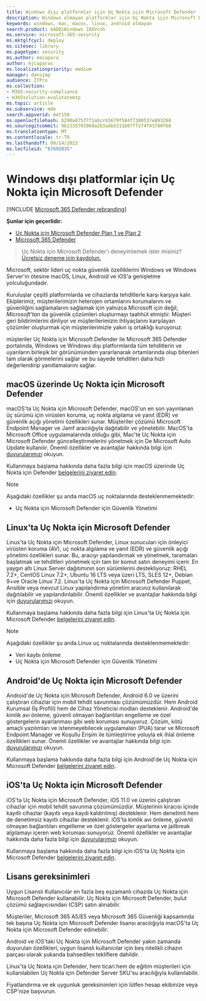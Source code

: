 ```yaml
---
title: Windows dışı platformlar için Uç Nokta için Microsoft Defender
description: Windows olmayan platformlar için Uç Nokta için Microsoft Defender özellikleri hakkında bilgi edinin
keywords: windows, mac, macos, linux, android olmayan
search.product: eADQiWindows 10XVcnh
ms.service: microsoft-365-security
ms.mktglfcycl: deploy
ms.sitesec: library
ms.pagetype: security
ms.author: macapara
author: mjcaparas
ms.localizationpriority: medium
manager: dansimp
audience: ITPro
ms.collection:
- M365-security-compliance
- m365solution-evalutatemtp
ms.topic: article
ms.subservice: mde
search.appverid: met150
ms.openlocfilehash: b290a875f7f1abcc65679f584f7380537e893268
ms.sourcegitcommit: 9b133379196da2b3a4bb311b07ff274f43780f68
ms.translationtype: MT
ms.contentlocale: tr-TR
ms.lasthandoff: 09/14/2022
ms.locfileid: "67692035"
---
```

# <a name="microsoft-defender-for-endpoint-for-non-windows-platforms"></a>Windows dışı platformlar için Uç Nokta için Microsoft Defender

[!INCLUDE [Microsoft 365 Defender rebranding](../../includes/microsoft-defender.md)]

**Şunlar için geçerlidir:**
- [Uç Nokta için Microsoft Defender Plan 1 ve Plan 2](https://go.microsoft.com/fwlink/p/?linkid=2154037)
- [Microsoft 365 Defender](https://go.microsoft.com/fwlink/?linkid=2118804)

> Uç Nokta için Microsoft Defender'ı deneyimlemek ister misiniz? [Ücretsiz deneme için kaydolun.](https://signup.microsoft.com/create-account/signup?products=7f379fee-c4f9-4278-b0a1-e4c8c2fcdf7e&ru=https://aka.ms/MDEp2OpenTrial?ocid=docs-wdatp-exposedapis-abovefoldlink)

Microsoft, sektör lideri uç nokta güvenlik özelliklerini Windows ve Windows Server'ın ötesine macOS, Linux, Android ve iOS'a genişletme yolculuğundadır.

Kuruluşlar çeşitli platformlarda ve cihazlarda tehditlerle karşı karşıya kalır. Ekiplerimiz, müşterilerimizin heterojen ortamlarını korumalarını ve güvenliğini sağlamalarını sağlamak için yalnızca Microsoft *için* değil, *Microsoft'tan* da güvenlik çözümleri oluşturmayı taahhüt etmiştir. Müşteri geri bildirimlerini dinliyor ve müşterilerimizin ihtiyaçlarını karşılayan çözümler oluşturmak için müşterilerimizle yakın iş ortaklığı kuruyoruz.

müşteriler Uç Nokta için Microsoft Defender ile Microsoft 365 Defender portalında, Windows ve Windows dışı platformlarda tüm tehditlerin ve uyarıların birleşik bir görünümünden yararlanarak ortamlarında olup bitenleri tam olarak görmelerini sağlar ve bu sayede tehditleri daha hızlı değerlendirip yanıtlamalarını sağlar.

## <a name="microsoft-defender-for-endpoint-on-macos"></a>macOS üzerinde Uç Nokta için Microsoft Defender

macOS'ta Uç Nokta için Microsoft Defender, macOS'un en son yayınlanan üç sürümü için virüsten koruma, uç nokta algılama ve yanıt (EDR) ve güvenlik açığı yönetimi özellikleri sunar. Müşteriler çözümü Microsoft Endpoint Manager ve Jamf aracılığıyla dağıtabilir ve yönetebilir. MacOS'ta Microsoft Office uygulamalarında olduğu gibi, Mac'te Uç Nokta için Microsoft Defender güncelleştirmelerini yönetmek için De Microsoft Auto Update kullanılır. Önemli özellikler ve avantajlar hakkında bilgi için [duyurularımızı](https://techcommunity.microsoft.com/t5/microsoft-defender-atp/bg-p/MicrosoftDefenderATPBlog/label-name/macOS) okuyun.

Kullanmaya başlama hakkında daha fazla bilgi için macOS üzerinde Uç Nokta için Defender [belgelerini ziyaret edin](microsoft-defender-endpoint-mac.md).

> [!NOTE]
> Aşağıdaki özellikler şu anda macOS uç noktalarında desteklenmemektedir:
>
> - Uç Nokta için Microsoft Defender için Güvenlik Yönetimi

## <a name="microsoft-defender-for-endpoint-on-linux"></a>Linux'ta Uç Nokta için Microsoft Defender

Linux'ta Uç Nokta için Microsoft Defender, Linux sunucuları için önleyici virüsten koruma (AV), uç nokta algılama ve yanıt (EDR) ve güvenlik açığı yönetimi özellikleri sunar. Bu, aracıyı yapılandırmak ve yönetmek, taramaları başlatmak ve tehditleri yönetmek için tam bir komut satırı deneyimi içerir. En yaygın altı Linux Server dağıtımının son sürümlerini destekliyoruz: RHEL 7.2+, CentOS Linux 7.2+, Ubuntu 16 LTS veya üzeri LTS, SLES 12+, Debian 9+ve Oracle Linux 7.2. Linux'ta Uç Nokta için Microsoft Defender Puppet, Ansible veya mevcut Linux yapılandırma yönetim aracınız kullanılarak dağıtılabilir ve yapılandırılabilir. Önemli özellikler ve avantajlar hakkında bilgi için [duyurularımızı](https://techcommunity.microsoft.com/t5/microsoft-defender-atp/bg-p/MicrosoftDefenderATPBlog/label-name/Linux) okuyun.

Kullanmaya başlama hakkında daha fazla bilgi için Linux'ta Uç Nokta için Microsoft Defender [belgelerini ziyaret edin](microsoft-defender-endpoint-linux.md).


> [!NOTE]
> Aşağıdaki özellikler şu anda Linux uç noktalarında desteklenmemektedir:
>
> - Veri kaybı önleme
> - Uç Nokta için Microsoft Defender için Güvenlik Yönetimi

## <a name="microsoft-defender-for-endpoint-on-android"></a>Android'de Uç Nokta için Microsoft Defender

Android'de Uç Nokta için Microsoft Defender, Android 6.0 ve üzerini çalıştıran cihazlar için mobil tehdit savunması çözümümüzdür. Hem Android Kurumsal (İş Profili) hem de Cihaz Yöneticisi modları desteklenir. Android'de kimlik avı önleme, güvenli olmayan bağlantıları engelleme ve özel göstergelerin ayarlanması gibi web koruması sunuyoruz. Çözüm, kötü amaçlı yazılımları ve istenmeyebilecek uygulamaları (PUA) tarar ve Microsoft Endpoint Manager ve Koşullu Erişim ile tümleştirme yoluyla ek ihlal önleme özellikleri sunar. Önemli özellikler ve avantajlar hakkında bilgi için [duyurularımızı](https://techcommunity.microsoft.com/t5/microsoft-defender-atp/bg-p/MicrosoftDefenderATPBlog/label-name/Android) okuyun.

Kullanmaya başlama hakkında daha fazla bilgi için Android'de Uç Nokta için Microsoft Defender [belgelerini ziyaret edin](microsoft-defender-endpoint-android.md).

## <a name="microsoft-defender-for-endpoint-on-ios"></a>iOS'ta Uç Nokta için Microsoft Defender

iOS'ta Uç Nokta için Microsoft Defender, iOS 11.0 ve üzerini çalıştıran cihazlar için mobil tehdit savunma çözümümüzdür. Müşterinin kiracısı içinde kayıtlı cihazlar (kayıtlı veya kaydı kaldırılmış) desteklenir. Hem denetimli hem de denetimsiz kayıtlı cihazlar desteklenir. iOS'ta kimlik avı önleme, güvenli olmayan bağlantıları engelleme ve özel göstergeler ayarlama ve jailbreak algılamayı içeren web koruması sunuyoruz. Önemli özellikler ve avantajlar hakkında daha fazla bilgi için [duyurularımızı](https://techcommunity.microsoft.com/t5/microsoft-defender-for-endpoint/bg-p/MicrosoftDefenderATPBlog/label-name/iOS) okuyun.

Kullanmaya başlama hakkında daha fazla bilgi için iOS'ta Uç Nokta için Microsoft Defender [belgelerini ziyaret edin](microsoft-defender-endpoint-ios.md).

## <a name="licensing-requirements"></a>Lisans gereksinimleri

Uygun Lisanslı Kullanıcılar en fazla beş eşzamanlı cihazda Uç Nokta için Microsoft Defender kullanabilir. Uç Nokta için Microsoft Defender, bulut çözümü sağlayıcısından (CSP) satın alınabilir.

Müşteriler, Microsoft 365 A5/E5 veya Microsoft 365 Güvenliği kapsamında tek başına Uç Nokta için Microsoft Defender lisansı aracılığıyla macOS'ta Uç Nokta için Microsoft Defender edinebilir.

Android ve iOS'taki Uç Nokta için Microsoft Defender yakın zamanda duyurulan özellikleri, uygun lisanslı kullanıcılar için beş nitelikli cihazın parçası olarak yukarıda bahsedilen tekliflere dahildir.

Linux'ta Uç Nokta için Defender, hem ticari hem de eğitim müşterileri için kullanılabilen Uç Nokta için Defender Server SKU'su aracılığıyla kullanılabilir.

Fiyatlandırma ve ek uygunluk gereksinimleri için lütfen hesap ekibinize veya CSP'nize başvurun.
